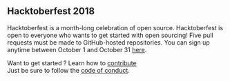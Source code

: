 ## Hacktoberfest 2018

Hacktoberfest is a month-long celebration of open source.
Hacktoberfest is open to everyone who wants to get started with open sourcing!
Five pull requests must be made to GitHub-hosted repositories.
You can sign up anytime between October 1 and October 31 [here](https://hacktoberfest.digitalocean.com/).

Want to get started ? Learn how to [contribute](https://github.com/Deepak345/Hacktoberfest_2k18/blob/master/CONTRIBUTING.md)  
Just be sure to follow the [code of conduct](https://github.com/Deepak345/Hacktoberfest_2k18/blob/master/CODE_OF_CONDUCT.md).
